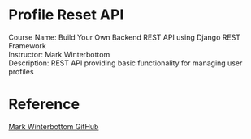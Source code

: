 # Profile Reset API
Course Name: Build Your Own Backend REST API using Django REST Framework  
Instructor: Mark Winterbottom  
Description: REST API providing basic functionality for managing user profiles  

# Reference 
[Mark Winterbottom GitHub](https://gist.github.com/LondonAppDev)
